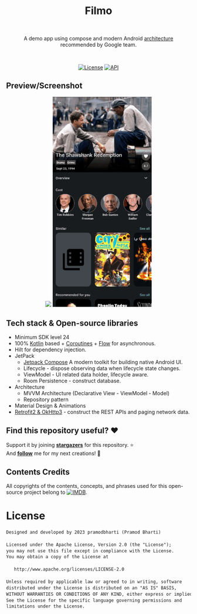 
<h1 align="center">Filmo </h1>
</br>
<p align="center">  
A demo app using compose and modern Android <a href="https://developer.android.com/topic/architecture" target="_blank"> architecture </a> recommended by Google team. 
</p>
</br>

<p align="center">
  <a href="https://opensource.org/licenses/Apache-2.0"><img alt="License" src="https://img.shields.io/badge/License-Apache%202.0-blue.svg"/></a>
  <a href="https://android-arsenal.com/api?level=24"><img alt="API" src="https://img.shields.io/badge/API-24%2B-brightgreen.svg?style=flat"/></a>
</p>

## Preview/Screenshot
<p align="center">
<img src="/preview/preview0.gif" width="270"/>
<img src="/preview/preview1.gif" width="270"/>
</p>

## Tech stack & Open-source libraries
- Minimum SDK level 24
- 100% [Kotlin](https://kotlinlang.org/) based + [Coroutines](https://github.com/Kotlin/kotlinx.coroutines) + [Flow](https://kotlin.github.io/kotlinx.coroutines/kotlinx-coroutines-core/kotlinx.coroutines.flow/) for asynchronous.
- Hilt for dependency injection.
- JetPack
    - [Jetpack Compose](https://developer.android.com/jetpack/compose) A modern toolkit for building native Android UI.
    - Lifecycle - dispose observing data when lifecycle state changes.
    - ViewModel - UI related data holder, lifecycle aware.
    - Room Persistence - construct database.
- Architecture
    - MVVM Architecture (Declarative View - ViewModel - Model)
    - Repository pattern
- Material Design & Animations
- [Retrofit2 & OkHttp3](https://github.com/square/retrofit) - construct the REST APIs and paging network data.

## Find this repository useful? :heart:
Support it by joining __[stargazers](https://github.com/pramodbharti/Filmo/stargazers)__ for this repository. :star: <br>
And __[follow](https://github.com/pramodbharti)__ me for my next creations! 🤩

## Contents Credits
All copyrights of the contents, concepts, and phrases used for this open-source project belong to   <a href="https://developer.themoviedb.org/"><img alt="IMDB" src="https://files.readme.io/29c6fee-blue_short.svg" width="100" height="25"/></a>.

# License
```xml
Designed and developed by 2023 pramodbharti (Pramod Bharti)

Licensed under the Apache License, Version 2.0 (the "License");
you may not use this file except in compliance with the License.
You may obtain a copy of the License at

   http://www.apache.org/licenses/LICENSE-2.0

Unless required by applicable law or agreed to in writing, software
distributed under the License is distributed on an "AS IS" BASIS,
WITHOUT WARRANTIES OR CONDITIONS OF ANY KIND, either express or implied.
See the License for the specific language governing permissions and
limitations under the License.
```
